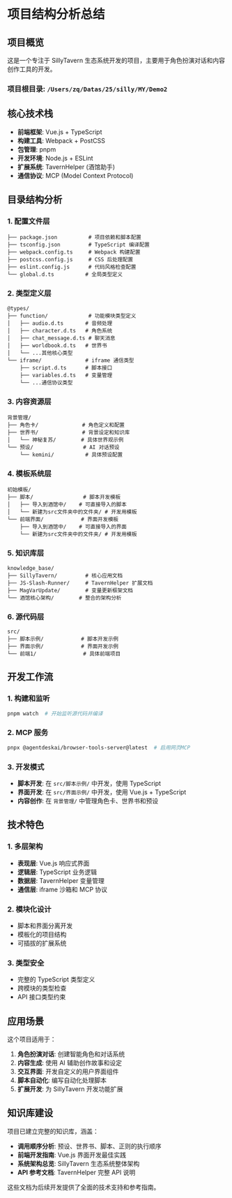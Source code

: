 # 项目结构分析总结

## 项目概览

这是一个专注于 SillyTavern 生态系统开发的项目，主要用于角色扮演对话和内容创作工具的开发。

### 项目根目录: `/Users/zq/Datas/25/silly/MY/Demo2`

## 核心技术栈

- **前端框架**: Vue.js + TypeScript
- **构建工具**: Webpack + PostCSS
- **包管理**: pnpm
- **开发环境**: Node.js + ESLint
- **扩展系统**: TavernHelper (酒馆助手)
- **通信协议**: MCP (Model Context Protocol)

## 目录结构分析

### 1. 配置文件层
```
├── package.json          # 项目依赖和脚本配置
├── tsconfig.json         # TypeScript 编译配置
├── webpack.config.ts     # Webpack 构建配置
├── postcss.config.js     # CSS 后处理配置
├── eslint.config.js      # 代码风格检查配置
└── global.d.ts          # 全局类型定义
```

### 2. 类型定义层
```
@types/
├── function/             # 功能模块类型定义
│   ├── audio.d.ts       # 音频处理
│   ├── character.d.ts   # 角色系统
│   ├── chat_message.d.ts # 聊天消息
│   ├── worldbook.d.ts   # 世界书
│   └── ...其他核心类型
└── iframe/              # iframe 通信类型
    ├── script.d.ts      # 脚本接口
    ├── variables.d.ts   # 变量管理
    └── ...通信协议类型
```

### 3. 内容资源层
```
背景管理/
├── 角色卡/              # 角色定义和配置
├── 世界书/              # 背景设定和知识库
│   └── 神秘复苏/        # 具体世界观示例
└── 预设/                # AI 对话预设
    └── kemini/          # 具体预设配置
```

### 4. 模板系统层
```
初始模板/
├── 脚本/                # 脚本开发模板
│   ├── 导入到酒馆中/    # 可直接导入的脚本
│   └── 新建为src文件夹中的文件夹/ # 开发用模板
└── 前端界面/            # 界面开发模板
    ├── 导入到酒馆中/    # 可直接导入的界面
    └── 新建为src文件夹中的文件夹/ # 开发用模板
```

### 5. 知识库层
```
knowledge_base/
├── SillyTavern/         # 核心应用文档
├── JS-Slash-Runner/     # TavernHelper 扩展文档
├── MagVarUpdate/        # 变量更新框架文档
└── 酒馆核心架构/        # 整合的架构分析
```

### 6. 源代码层
```
src/
├── 脚本示例/            # 脚本开发示例
├── 界面示例/            # 界面开发示例
└── 前端1/               # 具体前端项目
```

## 开发工作流

### 1. 构建和监听
```bash
pnpm watch  # 开始监听源代码并编译
```

### 2. MCP 服务
```bash
pnpx @agentdeskai/browser-tools-server@latest  # 启用网页MCP
```

### 3. 开发模式
- **脚本开发**: 在 `src/脚本示例/` 中开发，使用 TypeScript
- **界面开发**: 在 `src/界面示例/` 中开发，使用 Vue.js + TypeScript
- **内容创作**: 在 `背景管理/` 中管理角色卡、世界书和预设

## 技术特色

### 1. 多层架构
- **表现层**: Vue.js 响应式界面
- **逻辑层**: TypeScript 业务逻辑
- **数据层**: TavernHelper 变量管理
- **通信层**: iframe 沙箱和 MCP 协议

### 2. 模块化设计
- 脚本和界面分离开发
- 模板化的项目结构
- 可插拔的扩展系统

### 3. 类型安全
- 完整的 TypeScript 类型定义
- 跨模块的类型检查
- API 接口类型约束

## 应用场景

这个项目适用于：
1. **角色扮演对话**: 创建智能角色和对话系统
2. **内容生成**: 使用 AI 辅助创作故事和设定
3. **交互界面**: 开发自定义的用户界面组件
4. **脚本自动化**: 编写自动化处理脚本
5. **扩展开发**: 为 SillyTavern 开发功能扩展

## 知识库建设

项目已建立完整的知识库，涵盖：
- **调用顺序分析**: 预设、世界书、脚本、正则的执行顺序
- **前端开发指南**: Vue.js 界面开发最佳实践
- **系统架构总览**: SillyTavern 生态系统整体架构
- **API 参考文档**: TavernHelper 完整 API 说明

这些文档为后续开发提供了全面的技术支持和参考指南。
